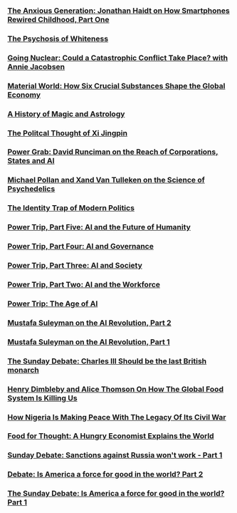 ### [The Anxious Generation: Jonathan Haidt on How Smartphones Rewired Childhood, Part One](https://open.spotify.com/episode/6cSbSGWjXAUFps0MxkVGwI?si=a91a274a700547d4)
### [The Psychosis of Whiteness](https://open.spotify.com/episode/6Hs3Ue2qKwWspPNuGMpyZr?si=6901134463844dc1)
### [Going Nuclear: Could a Catastrophic Conflict Take Place? with Annie Jacobsen](https://open.spotify.com/episode/0cqvfqZC521iGqeS1Ed6Td?si=5c1ace7ff9d240ca)
### [Material World: How Six Crucial Substances Shape the Global Economy](https://open.spotify.com/episode/5QLF2GhwHmED5lXmLsVMZF?si=541c0ac7b3f64bca)
### [A History of Magic and Astrology](https://open.spotify.com/episode/2VOUGzdDJVv2DEvTw9ZKqG?si=92fd5c03da7a4096)
### [The Politcal Thought of Xi Jingpin](https://open.spotify.com/episode/4ZiZFwTlOdeoiXw2cQsdPu?si=00d35f42de40476a)
### [Power Grab: David Runciman on the Reach of Corporations, States and AI](https://open.spotify.com/episode/12i75G16ZZqVhuZT0KHseZ?si=c8c14a33520341e7)
### [Michael Pollan and Xand Van Tulleken on the Science of Psychedelics](https://open.spotify.com/episode/6KtPEikGQ1NGBcMLJkl0ZT?si=d5794dec47a54b7c)
### [The Identity Trap of Modern Politics](https://open.spotify.com/episode/66ektQJCWj1IwSY4sOhvUT?si=7522f8d4985f4429)
### [Power Trip, Part Five: AI and the Future of Humanity](https://open.spotify.com/episode/28gZ0aG6dNdKh4Rwhmt0w4?si=2aa44bcfa4cb4a38)
### [Power Trip, Part Four: AI and Governance](https://open.spotify.com/episode/6P6t13GQG6QoE3m1cPrSP7?si=e05eb49f8bcc46c0)
### [Power Trip, Part Three: AI and Society](https://open.spotify.com/episode/0fuBLKgAXg1N4vwnuJcpRi?si=64146252cc704fb4)
### [Power Trip, Part Two: AI and the Workforce](https://open.spotify.com/episode/1kJJdIbySnhitNPpre175R?si=f48bda73dd9b41fe)
### [Power Trip: The Age of AI](https://open.spotify.com/episode/0OClc19t75NsOi1PrPLKlr?si=2acf68e3ceaa48fc)
### [Mustafa Suleyman on the AI Revolution, Part 2](https://open.spotify.com/episode/5T5ZUUDmwfeCgKfn8NIfPM?si=ce6b0a22192c406a)
### [Mustafa Suleyman on the AI Revolution, Part 1](https://open.spotify.com/episode/4RjzGXbalo6pFoCg9fZkAx?si=bd810607b2f24011)
### [The Sunday Debate: Charles III Should be the last British monarch](https://open.spotify.com/episode/65EsYPdn40P63RERvFJdMS?si=498d59bd60e24c4a)
### [Henry Dimbleby and Alice Thomson On How The Global Food System Is Killing Us](https://open.spotify.com/episode/61WoShwrMgqvfTydlEXSHT?si=c8132061b9034ebf)
### [How Nigeria Is Making Peace With The Legacy Of Its Civil War](https://open.spotify.com/episode/0EwZrt14IP0ZLBiV12eKrU?si=be378fd2a4f0428d)
### [Food for Thought: A Hungry Economist Explains the World](https://open.spotify.com/episode/1mpJxwbm38JDAYxPUZ2APW?si=d0c80fe10c5f4ba9)
### [Sunday Debate: Sanctions against Russia won't work - Part 1](https://open.spotify.com/episode/55K9YEQlnQuvqxGqZaLx8G?si=e46fd55d90f84a02)
### [Debate: Is America a force for good in the world? Part 2](https://open.spotify.com/episode/2tRLIcL2NDAH6QOqHqp4v0?si=df8e715e96f942fb)
### [The Sunday Debate: Is America a force for good in the world? Part 1](https://open.spotify.com/episode/2VfChqjIcPlO8cvcrT8zZJ?si=40ecccbb16044f2c)


